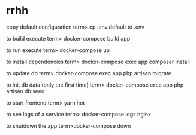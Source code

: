 # rrhh

copy default configuration
term> cp .env.default to .env

to build execute
term> docker-compose build app

to run execute
term> docker-compose up

to install dependencies
term> docker-compose exec app composer install

to update db
term> docker-compose exec app php artisan migrate

to init db data (only the first time)
term> docker-compose exec app php artisan db:seed

to start frontend
term> yarn hot

to see logs of a service
term> docker-compose logs nginx

to shutdown the app
term>docker-compose down


